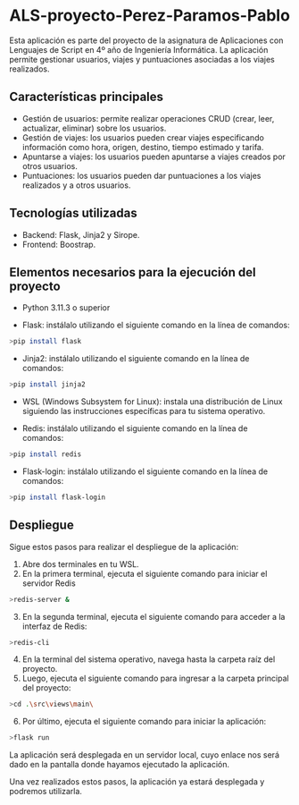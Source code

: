 # ALS-proyecto-Perez-Paramos-Pablo
Esta aplicación es parte del proyecto de la asignatura de Aplicaciones con Lenguajes de Script en 4º año de Ingeniería Informática. La aplicación permite gestionar usuarios, viajes y puntuaciones asociadas a los viajes realizados.

## Características principales
- Gestión de usuarios: permite realizar operaciones CRUD (crear, leer, actualizar, eliminar) sobre los usuarios.
- Gestión de viajes: los usuarios pueden crear viajes especificando información como hora, origen, destino, tiempo estimado y tarifa.
- Apuntarse a viajes: los usuarios pueden apuntarse a viajes creados por otros usuarios.
- Puntuaciones: los usuarios pueden dar puntuaciones a los viajes realizados y a otros usuarios.


## Tecnologías utilizadas

- Backend: Flask, Jinja2 y Sirope.
- Frontend: Boostrap.

## Elementos necesarios para la ejecución del proyecto

 - Python 3.11.3 o superior

 - Flask: instálalo utilizando el siguiente comando en la línea de comandos:
```bash
>pip install flask
```

- Jinja2: instálalo utilizando el siguiente comando en la línea de comandos:
```bash
>pip install jinja2
```

- WSL (Windows Subsystem for Linux): instala una distribución de Linux siguiendo las instrucciones específicas para tu sistema operativo.

- Redis: instálalo utilizando el siguiente comando en la línea de comandos:
```bash
>pip install redis
```

- Flask-login: instálalo utilizando el siguiente comando en la línea de comandos:
```bash
>pip install flask-login
```

## Despliegue
Sigue estos pasos para realizar el despliegue de la aplicación:

1. Abre dos terminales en tu WSL.
2. En la primera terminal, ejecuta el siguiente comando para iniciar el servidor Redis
```bash
>redis-server &
```

3. En la segunda terminal, ejecuta el siguiente comando para acceder a la interfaz de Redis:
```bash
>redis-cli
```

4. En la terminal del sistema operativo, navega hasta la carpeta raíz del proyecto.
5. Luego, ejecuta el siguiente comando para ingresar a la carpeta principal del proyecto:
```bash
>cd .\src\views\main\ 
```

6. Por último, ejecuta el siguiente comando para iniciar la aplicación:
```bash
>flask run
```

La aplicación será desplegada en un servidor local, cuyo enlace nos será dado en la pantalla donde hayamos ejecutado la aplicación.

Una vez realizados estos pasos, la aplicación ya estará desplegada y podremos utilizarla.